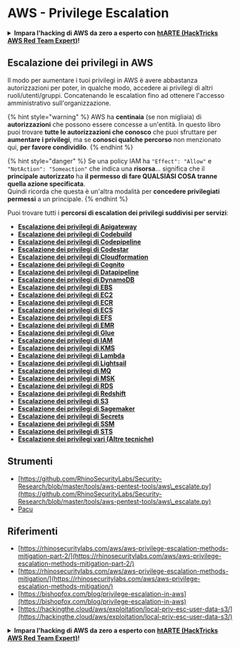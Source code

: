 # AWS - Privilege Escalation

<details>

<summary><strong>Impara l'hacking di AWS da zero a esperto con</strong> <a href="https://training.hacktricks.xyz/courses/arte"><strong>htARTE (HackTricks AWS Red Team Expert)</strong></a><strong>!</strong></summary>

Altri modi per supportare HackTricks:

* Se vuoi vedere la tua **azienda pubblicizzata su HackTricks** o **scaricare HackTricks in PDF** Controlla i [**PACCHETTI DI ABBONAMENTO**](https://github.com/sponsors/carlospolop)!
* Ottieni il [**merchandising ufficiale di PEASS & HackTricks**](https://peass.creator-spring.com)
* Scopri [**The PEASS Family**](https://opensea.io/collection/the-peass-family), la nostra collezione di [**NFT esclusivi**](https://opensea.io/collection/the-peass-family)
* **Unisciti al** 💬 [**gruppo Discord**](https://discord.gg/hRep4RUj7f) o al [**gruppo Telegram**](https://t.me/peass) o **seguici** su **Twitter** 🐦 [**@hacktricks\_live**](https://twitter.com/hacktricks\_live)**.**
* **Condividi i tuoi trucchi di hacking inviando PR ai** repository [**HackTricks**](https://github.com/carlospolop/hacktricks) e [**HackTricks Cloud**](https://github.com/carlospolop/hacktricks-cloud) github.

</details>

## Escalazione dei privilegi in AWS

Il modo per aumentare i tuoi privilegi in AWS è avere abbastanza autorizzazioni per poter, in qualche modo, accedere ai privilegi di altri ruoli/utenti/gruppi. Concatenando le escalation fino ad ottenere l'accesso amministrativo sull'organizzazione.

{% hint style="warning" %}
AWS ha **centinaia** (se non migliaia) di **autorizzazioni** che possono essere concesse a un'entità. In questo libro puoi trovare **tutte le autorizzazioni che conosco** che puoi sfruttare per **aumentare i privilegi**, ma se **conosci qualche percorso** non menzionato qui, **per favore condividilo**.
{% endhint %}

{% hint style="danger" %}
Se una policy IAM ha `"Effect": "Allow"` e `"NotAction": "Someaction"` che indica una **risorsa**... significa che il **principale autorizzato** ha **il permesso di fare QUALSIASI COSA tranne quella azione specificata**.\
Quindi ricorda che questa è un'altra modalità per **concedere privilegiati permessi** a un principale.
{% endhint %}

Puoi trovare tutti i **percorsi di escalation dei privilegi suddivisi per servizi**:

* [**Escalazione dei privilegi di Apigateway**](aws-apigateway-privesc.md)
* [**Escalazione dei privilegi di Codebuild**](aws-codebuild-privesc.md)
* [**Escalazione dei privilegi di Codepipeline**](aws-codepipeline-privesc.md)
* [**Escalazione dei privilegi di Codestar**](aws-codestar-privesc/)
* [**Escalazione dei privilegi di Cloudformation**](aws-cloudformation-privesc/)
* [**Escalazione dei privilegi di Cognito**](aws-cognito-privesc.md)
* [**Escalazione dei privilegi di Datapipeline**](aws-datapipeline-privesc.md)
* [**Escalazione dei privilegi di DynamoDB**](aws-dynamodb-privesc.md)
* [**Escalazione dei privilegi di EBS**](aws-ebs-privesc.md)
* [**Escalazione dei privilegi di EC2**](aws-ec2-privesc.md)
* [**Escalazione dei privilegi di ECR**](aws-ecr-privesc.md)
* [**Escalazione dei privilegi di ECS**](aws-ecs-privesc.md)
* [**Escalazione dei privilegi di EFS**](aws-efs-privesc.md)
* [**Escalazione dei privilegi di EMR**](aws-emr-privesc.md)
* [**Escalazione dei privilegi di Glue**](aws-glue-privesc.md)
* [**Escalazione dei privilegi di IAM**](aws-iam-privesc.md)
* [**Escalazione dei privilegi di KMS**](aws-kms-privesc.md)
* [**Escalazione dei privilegi di Lambda**](aws-lambda-privesc.md)
* [**Escalazione dei privilegi di Lightsail**](aws-lightsail-privesc.md)
* [**Escalazione dei privilegi di MQ**](aws-mq-privesc.md)
* [**Escalazione dei privilegi di MSK**](aws-msk-privesc.md)
* [**Escalazione dei privilegi di RDS**](aws-rds-privesc.md)
* [**Escalazione dei privilegi di Redshift**](aws-redshift-privesc.md)
* [**Escalazione dei privilegi di S3**](aws-s3-privesc.md)
* [**Escalazione dei privilegi di Sagemaker**](aws-sagemaker-privesc.md)
* [**Escalazione dei privilegi di Secrets**](aws-secrets-manager-privesc.md)
* [**Escalazione dei privilegi di SSM**](aws-ssm-privesc.md)
* [**Escalazione dei privilegi di STS**](aws-sts-privesc.md)
* [**Escalazione dei privilegi vari (Altre tecniche)**](https://github.com/carlospolop/hacktricks-cloud/blob/it/pentesting-cloud/aws-security/aws-privilege-escalation/broken-reference/README.md)

## Strumenti

* [https://github.com/RhinoSecurityLabs/Security-Research/blob/master/tools/aws-pentest-tools/aws\_escalate.py](https://github.com/RhinoSecurityLabs/Security-Research/blob/master/tools/aws-pentest-tools/aws\_escalate.py)
* [Pacu](https://github.com/RhinoSecurityLabs/pacu)

## Riferimenti

* [https://rhinosecuritylabs.com/aws/aws-privilege-escalation-methods-mitigation-part-2/](https://rhinosecuritylabs.com/aws/aws-privilege-escalation-methods-mitigation-part-2/)
* [https://rhinosecuritylabs.com/aws/aws-privilege-escalation-methods-mitigation/](https://rhinosecuritylabs.com/aws/aws-privilege-escalation-methods-mitigation/)
* [https://bishopfox.com/blog/privilege-escalation-in-aws](https://bishopfox.com/blog/privilege-escalation-in-aws)
* [https://hackingthe.cloud/aws/exploitation/local-priv-esc-user-data-s3/](https://hackingthe.cloud/aws/exploitation/local-priv-esc-user-data-s3/)

<details>

<summary><strong>Impara l'hacking di AWS da zero a esperto con</strong> <a href="https://training.hacktricks.xyz/courses/arte"><strong>htARTE (HackTricks AWS Red Team Expert)</strong></a><strong>!</strong></summary>

Altri modi per supportare HackTricks:

* Se vuoi vedere la tua **azienda pubblicizzata su HackTricks** o **scaricare HackTricks in PDF** Controlla i [**PACCHETTI DI ABBONAMENTO**](https://github.com/sponsors/carlospolop)!
* Ottieni il [**merchandising ufficiale di PEASS & HackTricks**](https://peass.creator-spring.com)
* Scopri [**The PEASS Family**](https://opensea.io/collection/the-peass-family), la nostra collezione di [**NFT esclusivi**](https://opensea.io/collection/the-peass-family)
* **Unisciti al** 💬 [**gruppo Discord**](https://discord.gg/hRep4RUj7f) o al [**gruppo Telegram**](https://t.me/peass) o **seguici** su **Twitter** 🐦 [**@hacktricks\_live**](https://twitter.com/hacktricks\_live)**.**
* **Condividi i tuoi trucchi di hacking inviando PR ai** repository [**HackTricks**](https://github.com/carlospolop/hacktricks) e [**HackTricks Cloud**](https://github.com/carlospolop/hacktricks-cloud) github.

</details>
